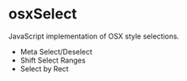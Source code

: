 # osxSelect
JavaScript implementation of OSX style selections.

* Meta Select/Deselect
* Shift Select Ranges
* Select by Rect
